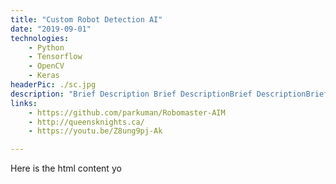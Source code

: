 ```yaml
---
title: "Custom Robot Detection AI"
date: "2019-09-01"
technologies: 
    - Python
    - Tensorflow
    - OpenCV
    - Keras
headerPic: ./sc.jpg
description: "Brief Description Brief DescriptionBrief DescriptionBrief DescriptionBrief DescriptionBrief DescriptionBrief DescriptionBrief DescriptionBrief DescriptionBrief DescriptionBrief DescriptionBrief DescriptionBrief DescriptionBrief DescriptionBrief DescriptionBrief DescriptionBrief DescriptionBrief Description"
links:
    - https://github.com/parkuman/Robomaster-AIM
    - http://queensknights.ca/
    - https://youtu.be/Z8ung9pj-Ak

---
```


Here is the html content yo
